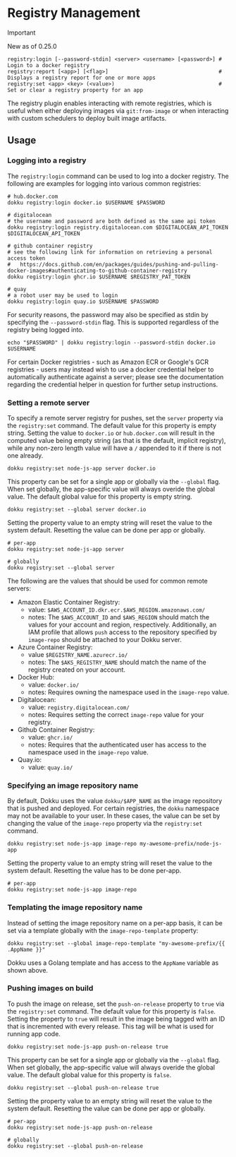 # Registry Management

> [!IMPORTANT]
> New as of 0.25.0

```
registry:login [--password-stdin] <server> <username> [<password>] # Login to a docker registry
registry:report [<app>] [<flag>]                                   # Displays a registry report for one or more apps
registry:set <app> <key> (<value>)                                 # Set or clear a registry property for an app
```

The registry plugin enables interacting with remote registries, which is useful when either deploying images via `git:from-image` or when interacting with custom schedulers to deploy built image artifacts.

## Usage

### Logging into a registry

The `registry:login` command can be used to log into a docker registry. The following are examples for logging into various common registries:

```shell
# hub.docker.com
dokku registry:login docker.io $USERNAME $PASSWORD

# digitalocean
# the username and password are both defined as the same api token
dokku registry:login registry.digitalocean.com $DIGITALOCEAN_API_TOKEN $DIGITALOCEAN_API_TOKEN

# github container registry
# see the following link for information on retrieving a personal access token
#   https://docs.github.com/en/packages/guides/pushing-and-pulling-docker-images#authenticating-to-github-container-registry
dokku registry:login ghcr.io $USERNAME $REGISTRY_PAT_TOKEN

# quay
# a robot user may be used to login
dokku registry:login quay.io $USERNAME $PASSWORD
```

For security reasons, the password may also be specified as stdin by specifying the `--password-stdin` flag. This is supported regardless of the registry being logged into.

```shell
echo "$PASSWORD" | dokku registry:login --password-stdin docker.io $USERNAME
```

For certain Docker registries - such as Amazon ECR or Google's GCR registries - users may instead wish to use a docker credential helper to automatically authenticate against a server; please see the documentation regarding the credential helper in question for further setup instructions.

### Setting a remote server

To specify a remote server registry for pushes, set the `server` property via the `registry:set` command. The default value for this property is empty string. Setting the value to `docker.io` or `hub.docker.com` will result in the computed value being empty string (as that is the default, implicit registry), while any non-zero length value will have a `/` appended to it if there is not one already.

```shell
dokku registry:set node-js-app server docker.io
```

This property can be set for a single app or globally via the `--global` flag. When set globally, the app-specific value will always overide the global value. The default global value for this property is empty string.

```shell
dokku registry:set --global server docker.io
```

Setting the property value to an empty string will reset the value to the system default. Resetting the value can be done per app or globally.

```shell
# per-app
dokku registry:set node-js-app server

# globally
dokku registry:set --global server
```

The following are the values that should be used for common remote servers:

- Amazon Elastic Container Registry:
    - value: `$AWS_ACCOUNT_ID.dkr.ecr.$AWS_REGION.amazonaws.com/`
    - notes: The `$AWS_ACCOUNT_ID` and `$AWS_REGION` should match the values for your account and region, respectively. Additionally, an IAM profile that allows `push` access to the repository specified by `image-repo` should be attached to your Dokku server.
- Azure Container Registry:
    - value `$REGISTRY_NAME.azurecr.io/`
    - notes: The `$AKS_REGISTRY_NAME` should match the name of the registry created on your account.
- Docker Hub:
    - value: `docker.io/`
    - notes: Requires owning the namespace used in the `image-repo` value.
- Digitalocean:
    - value: `registry.digitalocean.com/`
    - notes: Requires setting the correct `image-repo` value for your registry.
- Github Container Registry:
    - value: `ghcr.io/`
    - notes: Requires that the authenticated user has access to the namespace used in the `image-repo` value.
- Quay.io:
    - value: `quay.io/`

### Specifying an image repository name

By default, Dokku uses the value `dokku/$APP_NAME` as the image repository that is pushed and deployed. For certain registries, the `dokku` namespace may not be available to your user. In these cases, the value can be set by changing the value of the `image-repo` property via the `registry:set` command.

```shell
dokku registry:set node-js-app image-repo my-awesome-prefix/node-js-app
```

Setting the property value to an empty string will reset the value to the system default. Resetting the value has to be done per-app.

```shell
# per-app
dokku registry:set node-js-app image-repo
```

### Templating the image repository name

Instead of setting the image repository name on a per-app basis, it can be set via a template globally with the `image-repo-template` property:

```shell
dokku registry:set --global image-repo-template "my-awesome-prefix/{{ .AppName }}"
```

Dokku uses a Golang template and has access to the `AppName` variable as shown above.

### Pushing images on build

To push the image on release, set the `push-on-release` property to `true` via the `registry:set` command. The default value for this property is `false`. Setting the property to `true` will result in the image being tagged with an ID that is incremented with every release. This tag will be what is used for running app code.

```shell
dokku registry:set node-js-app push-on-release true
```

This property can be set for a single app or globally via the `--global` flag. When set globally, the app-specific value will always overide the global value. The default global value for this property is `false`.

```shell
dokku registry:set --global push-on-release true
```

Setting the property value to an empty string will reset the value to the system default. Resetting the value can be done per app or globally.

```shell
# per-app
dokku registry:set node-js-app push-on-release

# globally
dokku registry:set --global push-on-release
```
